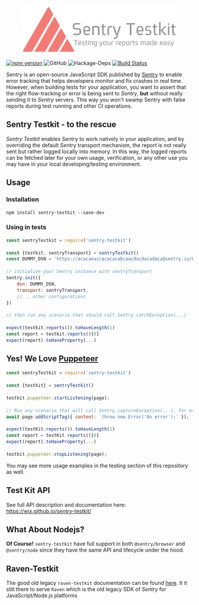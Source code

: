 <p align="center">
    <img alt="sentry-teskit" src="./docs/logo/Sentry_github.svg" height="132">
</p>


[![npm version](https://badge.fury.io/js/sentry-testkit.svg)](https://badge.fury.io/js/sentry-testkit)
![GitHub](https://img.shields.io/github/license/mashape/apistatus.svg?style=popout)
![Hackage-Deps](https://img.shields.io/hackage-deps/v/lens.svg)
[![Build Status](https://travis-ci.org/wix/sentry-testkit.svg?branch=master)](https://travis-ci.org/wix/sentry-testkit)

Sentry is an open-source JavaScript SDK published by [Sentry](https://sentry.io/welcome/) to enable error tracking that helps developers monitor and fix crashes in real time.<br>
However, when building tests for your application, you want to assert that the right flow-tracking or error is being sent to *Sentry*, **but** without really sending it to *Sentry* servers. This way you won't swamp Sentry with false reports during test running and other CI operations.

## Sentry Testkit - to the rescue
*Sentry Testkit* enables Sentry to work natively in your application, and by overriding the default Sentry transport mechanism, the report is not really sent but rather logged locally into memory. In this way, the logged reports can be fetched later for your own usage, verification, or any other use you may have in your local developing/testing environment.


## Usage
### Installation
```
npm install sentry-testkit --save-dev
```

### Using in tests
```javascript
const sentryTestkit = require('sentry-testkit')

const {testkit, sentryTransport} = sentryTestkit()
const DUMMY_DSN = 'https://acacaeaccacacacabcaacdacdacadaca@sentry.io/000001';

// initialize your Sentry instance with sentryTransport
Sentry.init({
    dsn: DUMMY_DSN,
    transport: sentryTransport,
    //... other configurations
})

// then run any scenario that should call Sentry.catchException(...)

expect(testkit.reports()).toHaveLength(1)
const report = testkit.reports()[0]
expect(report).toHaveProperty(...)
```

## Yes! We Love [Puppeteer](https://pptr.dev/)
```javascript
const sentryTestkit = require('sentry-testkit')

const {testkit} = sentryTestkit()

testkit.puppeteer.startListening(page);

// Run any scenario that will call Sentry.captureException(...), for example:
await page.addScriptTag({ content: `throw new Error('An error');` });

expect(testKit.reports()).toHaveLength(1)
const report = testKit.reports()[0]
expect(report).toHaveProperty(...)

testkit.puppeteer.stopListening(page);
```

You may see more usage examples in the testing section of this repository as well.

## Test Kit API
See full API description and documentation here: https://wix.github.io/sentry-testkit/

## What About Nodejs?
**Of Course!**
`sentry-testkit` have full support in both `@sentry/browser` and `@sentry/node` since they have the same API and lifecycle under the hood.

## Raven-Testkit
The good old legacy `raven-testkit` documentation can be found [here](LEGACY_API.md). It it still there to serve `Raven` which is the old legacy SDK of *Sentry* for JavaScript/Node.js platforms
